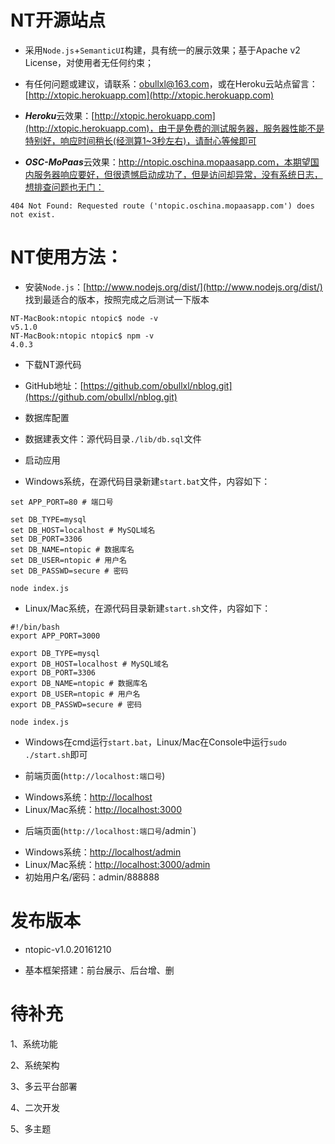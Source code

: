 NT开源站点
=============

+ 采用`Node.js`+`SemanticUI`构建，具有统一的展示效果；基于Apache v2 License，对使用者无任何约束；

+ 有任何问题或建议，请联系：[obullxl@163.com](obullxl@163.com)，或在Heroku云站点留言：[http://xtopic.herokuapp.com](http://xtopic.herokuapp.com)

+ ***Heroku***云效果：[http://xtopic.herokuapp.com](http://xtopic.herokuapp.com)，由于是免费的测试服务器，服务器性能不是特别好，响应时间稍长(经测算1~3秒左右)，请耐心等候即可

+ ***OSC-MoPaas***云效果：http://ntopic.oschina.mopaasapp.com，本期望国内服务器响应要好，但很遗憾启动成功了，但是访问却异常，没有系统日志，想排查问题也无门：

~~~
404 Not Found: Requested route ('ntopic.oschina.mopaasapp.com') does not exist.
~~~

NT使用方法：
=============

+ 安装`Node.js`：[http://www.nodejs.org/dist/](http://www.nodejs.org/dist/) 找到最适合的版本，按照完成之后测试一下版本

~~~
NT-MacBook:ntopic ntopic$ node -v
v5.1.0
NT-MacBook:ntopic ntopic$ npm -v
4.0.3
~~~

+ 下载NT源代码
 - GitHub地址：[https://github.com/obullxl/nblog.git](https://github.com/obullxl/nblog.git)

+ 数据库配置
 - 数据建表文件：源代码目录`./lib/db.sql`文件

+ 启动应用
 - Windows系统，在源代码目录新建`start.bat`文件，内容如下：

~~~
set APP_PORT=80 # 端口号

set DB_TYPE=mysql
set DB_HOST=localhost # MySQL域名
set DB_PORT=3306
set DB_NAME=ntopic # 数据库名
set DB_USER=ntopic # 用户名
set DB_PASSWD=secure # 密码

node index.js
~~~

 - Linux/Mac系统，在源代码目录新建`start.sh`文件，内容如下：

~~~
#!/bin/bash
export APP_PORT=3000

export DB_TYPE=mysql
export DB_HOST=localhost # MySQL域名
export DB_PORT=3306
export DB_NAME=ntopic # 数据库名
export DB_USER=ntopic # 用户名
export DB_PASSWD=secure # 密码

node index.js
~~~

 - Windows在cmd运行`start.bat`，Linux/Mac在Console中运行`sudo ./start.sh`即可

+ 前端页面(`http://localhost:端口号`)
 - Windows系统：[http://localhost](http://localhost)
 - Linux/Mac系统：[http://localhost:3000](http://localhost:3000)

+ 后端页面(`http://localhost:端口号`/admin`)
 - Windows系统：[http://localhost/admin](http://localhost/admin)
 - Linux/Mac系统：[http://localhost:3000/admin](http://localhost:3000/admin)
 - 初始用户名/密码：admin/888888

发布版本
=============
+ ntopic-v1.0.20161210
 - 基本框架搭建：前台展示、后台增、删

待补充
=============

1、系统功能

2、系统架构

3、多云平台部署

4、二次开发

5、多主题
